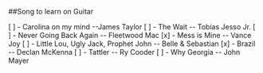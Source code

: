 ##Song to learn on Guitar

[ ] - Carolina on my mind --James Taylor
[ ] - The Wait -- Tobias Jesso Jr.
[ ] - Never Going Back Again -- Fleetwood Mac
[x] - Mess is Mine -- Vance Joy
[ ] - Little Lou, Ugly Jack, Prophet John -- Belle & Sebastian
[x] - Brazil -- Declan McKenna
[ ] - Tattler -- Ry Cooder
[ ] - Why Georgia -- John Mayer
